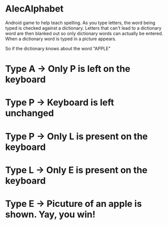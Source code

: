 AlecAlphabet
============

Android game to help teach spelling.  As you type letters, the word being typed is checked against a dictionary.  Letters that can't lead to a dictionary word are then blanked out so only dictionary words can actually be entered.  When a dictionary word is typed in a picture appears.

So if the dictionary knows about the word "APPLE"

# Type A -> Only P is left on the keyboard
# Type P -> Keyboard is left unchanged
# Type P -> Only L is present on the keyboard
# Type L -> Only E is present on the keyboard
# Type E -> Picuture of an apple is shown.  Yay, you win!

